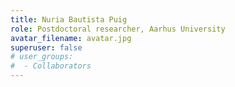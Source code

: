 ```yaml
---
title: Nuria Bautista Puig
role: Postdoctoral researcher, Aarhus University
avatar_filename: avatar.jpg
superuser: false
# user_groups:
#  - Collaborators
---
```

